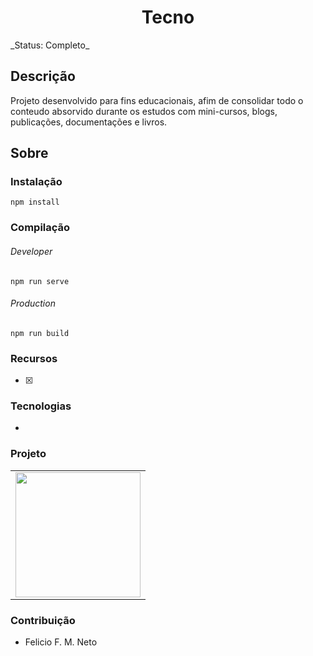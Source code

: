 <h1 align="center">Tecno</h1>
_Status: Completo_

## Descrição

Projeto desenvolvido para fins educacionais, afim de consolidar todo o conteudo absorvido durante os estudos com mini-cursos, blogs, publicações, documentações e livros.

## Sobre

### Instalação

```
npm install
```

### Compilação

###### Developer

```
npm run serve
```

###### Production

```
npm run build
```

### Recursos

- [x]

### Tecnologias

-

### Projeto

<table>
<tr>
<td><img src="./print/" height="200px" style="display: inline-block, border: 1px solid black"></td> 
<tr>
</table>

### Contribuição

- Felicio F. M. Neto
